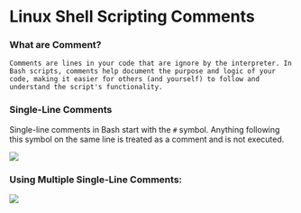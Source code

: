 # Linux Shell Scripting Comments

### What are Comment?

```Comments are lines in your code that are ignore by the interpreter. In Bash scripts, comments help document the purpose and logic of your code, making it easier for others (and yourself) to follow and understand the script's functionality.```

### Single-Line Comments

Single-line comments in Bash start with the `#` symbol. Anything following this symbol on the same line is treated as a comment and is not executed.

![](img/1.%20single%20line%20comment.PNG)


### Using Multiple Single-Line Comments:

![](img/3.%20multi-line%20comments.PNG)

